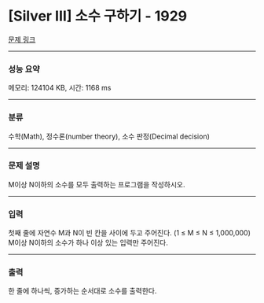 # [Silver III] 소수 구하기 - 1929 

[문제 링크](https://www.acmicpc.net/problem/1929) 

---
### 성능 요약
메모리: 124104 KB, 시간: 1168 ms

---
### 분류
수학(Math), 정수론(number theory), 소수 판정(Decimal decision)

---
### 문제 설명
<p>M이상 N이하의 소수를 모두 출력하는 프로그램을 작성하시오.</p>

---
### 입력
<p>첫째 줄에 자연수 M과 N이 빈 칸을 사이에 두고 주어진다. (1 ≤ M ≤ N ≤ 1,000,000) M이상 N이하의 소수가 하나 이상 있는 입력만 주어진다.</p>


---
### 출력 
 <p>한 줄에 하나씩, 증가하는 순서대로 소수를 출력한다.</p>
